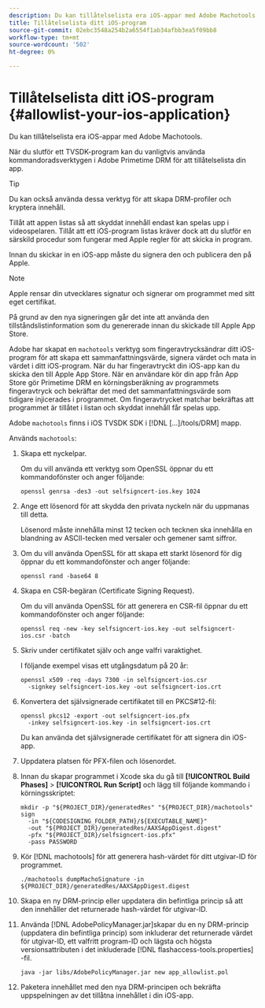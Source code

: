 ```yaml
---
description: Du kan tillåtelselista era iOS-appar med Adobe Machotools.
title: Tillåtelselista ditt iOS-program
source-git-commit: 02ebc3548a254b2a6554f1ab34afbb3ea5f09bb8
workflow-type: tm+mt
source-wordcount: '502'
ht-degree: 0%

---
```


# Tillåtelselista ditt iOS-program {#allowlist-your-ios-application}

Du kan tillåtelselista era iOS-appar med Adobe Machotools.

När du slutför ett TVSDK-program kan du vanligtvis använda kommandoradsverktygen i Adobe Primetime DRM för att tillåtelselista din app.

>[!TIP]
>
>Du kan också använda dessa verktyg för att skapa DRM-profiler och kryptera innehåll.

Tillåt att appen listas så att skyddat innehåll endast kan spelas upp i videospelaren. Tillåt att ett iOS-program listas kräver dock att du slutför en särskild procedur som fungerar med Apple regler för att skicka in program.

Innan du skickar in en iOS-app måste du signera den och publicera den på Apple.

>[!NOTE]
>
>Apple rensar din utvecklares signatur och signerar om programmet med sitt eget certifikat.

På grund av den nya signeringen går det inte att använda den tillståndslistinformation som du genererade innan du skickade till Apple App Store.

Adobe har skapat en `machotools` verktyg som fingeravtrycksändrar ditt iOS-program för att skapa ett sammanfattningsvärde, signera värdet och mata in värdet i ditt iOS-program. När du har fingeravtryckt din iOS-app kan du skicka den till Apple App Store. När en användare kör din app från App Store gör Primetime DRM en körningsberäkning av programmets fingeravtryck och bekräftar det med det sammanfattningsvärde som tidigare injicerades i programmet. Om fingeravtrycket matchar bekräftas att programmet är tillåtet i listan och skyddat innehåll får spelas upp.

Adobe `machotools` finns i iOS TVSDK SDK i [!DNL [...]/tools/DRM] mapp.

Används `machotools`:

1. Skapa ett nyckelpar.

   Om du vill använda ett verktyg som OpenSSL öppnar du ett kommandofönster och anger följande:

   ```shell
   openssl genrsa -des3 -out selfsigncert-ios.key 1024
   ```

1. Ange ett lösenord för att skydda den privata nyckeln när du uppmanas till detta.

   Lösenord måste innehålla minst 12 tecken och tecknen ska innehålla en blandning av ASCII-tecken med versaler och gemener samt siffror.
1. Om du vill använda OpenSSL för att skapa ett starkt lösenord för dig öppnar du ett kommandofönster och anger följande:

   ```shell
   openssl rand -base64 8
   ```

1. Skapa en CSR-begäran (Certificate Signing Request).

   Om du vill använda OpenSSL för att generera en CSR-fil öppnar du ett kommandofönster och anger följande:

   ```shell
   openssl req -new -key selfsigncert-ios.key -out selfsigncert-ios.csr -batch
   ```

1. Skriv under certifikatet själv och ange valfri varaktighet.

   I följande exempel visas ett utgångsdatum på 20 år:

   ```shell
   openssl x509 -req -days 7300 -in selfsigncert-ios.csr  
     -signkey selfsigncert-ios.key -out selfsigncert-ios.crt
   ```

1. Konvertera det självsignerade certifikatet till en PKCS#12-fil:

   ```shell
   openssl pkcs12 -export -out selfsigncert-ios.pfx  
     -inkey selfsigncert-ios.key -in selfsigncert-ios.crt
   ```

   Du kan använda det självsignerade certifikatet för att signera din iOS-app.

1. Uppdatera platsen för PFX-filen och lösenordet.
1. Innan du skapar programmet i Xcode ska du gå till  **[!UICONTROL Build Phases]** > **[!UICONTROL Run Script]** och lägg till följande kommando i körningsskriptet:

   ```shell
   mkdir -p "${PROJECT_DIR}/generatedRes" "${PROJECT_DIR}/machotools" sign  
     -in "${CODESIGNING_FOLDER_PATH}/${EXECUTABLE_NAME}"  
     -out "${PROJECT_DIR}/generatedRes/AAXSAppDigest.digest"  
     -pfx "${PROJECT_DIR}/selfsigncert-ios.pfx"  
     -pass PASSWORD
   ```

1. Kör [!DNL machotools] för att generera hash-värdet för ditt utgivar-ID för programmet.

   ```shell
   ./machotools dumpMachoSignature -in ${PROJECT_DIR}/generatedRes/AAXSAppDigest.digest
   ```

1. Skapa en ny DRM-princip eller uppdatera din befintliga princip så att den innehåller det returnerade hash-värdet för utgivar-ID.
1. Använda [!DNL AdobePolicyManager.jar]skapar du en ny DRM-princip (uppdatera din befintliga princip) som inkluderar det returnerade värdet för utgivar-ID, ett valfritt program-ID och lägsta och högsta versionsattributen i det inkluderade [!DNL flashaccess-tools.properties] -fil.

   ```shell
   java -jar libs/AdobePolicyManager.jar new app_allowlist.pol
   ```

1. Paketera innehållet med den nya DRM-principen och bekräfta uppspelningen av det tillåtna innehållet i din iOS-app.
